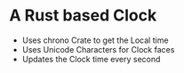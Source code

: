 # A Rust based Clock
- Uses chrono Crate to get the Local time
- Uses Unicode Characters for Clock faces
- Updates the Clock time every second